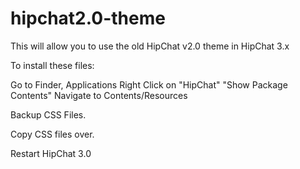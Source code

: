 hipchat2.0-theme
================

This will allow you to use the old HipChat v2.0 theme in HipChat 3.x

To install these files:


Go to Finder,
Applications
Right Click on "HipChat"
"Show Package Contents"
Navigate to Contents/Resources

Backup CSS Files.

Copy CSS files over.

Restart HipChat 3.0
